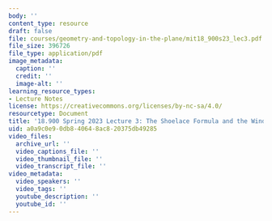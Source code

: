 ```yaml
---
body: ''
content_type: resource
draft: false
file: courses/geometry-and-topology-in-the-plane/mit18_900s23_lec3.pdf
file_size: 396726
file_type: application/pdf
image_metadata:
  caption: ''
  credit: ''
  image-alt: ''
learning_resource_types:
- Lecture Notes
license: https://creativecommons.org/licenses/by-nc-sa/4.0/
resourcetype: Document
title: '18.900 Spring 2023 Lecture 3: The Shoelace Formula and the Winding Number'
uid: a0a9c0e9-0db8-4064-8ac8-20375db49285
video_files:
  archive_url: ''
  video_captions_file: ''
  video_thumbnail_file: ''
  video_transcript_file: ''
video_metadata:
  video_speakers: ''
  video_tags: ''
  youtube_description: ''
  youtube_id: ''
---
```

